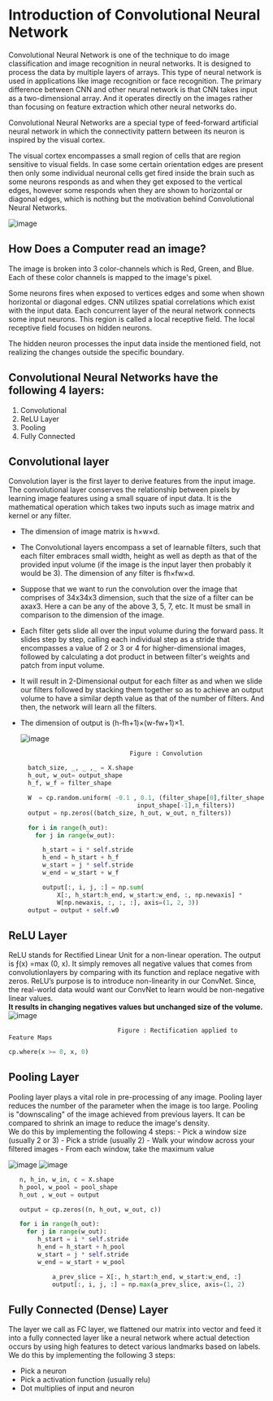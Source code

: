 # Introduction of Convolutional Neural Network

Convolutional Neural Network is one of the technique to do image classification and image recognition in neural networks. It is designed to process the data by multiple layers of arrays. This type of neural network is used in applications like image recognition or face recognition. The primary difference between CNN and other neural network is that CNN takes input as a two-dimensional array. And it operates directly on the images rather than focusing on feature extraction which other neural networks do.

Convolutional Neural Networks are a special type of feed-forward artificial neural network in which the connectivity pattern between its neuron is inspired by the visual cortex.

The visual cortex encompasses a small region of cells that are region sensitive to visual fields. In case some certain orientation edges are present then only some individual neuronal cells get fired inside the brain such as some neurons responds as and when they get exposed to the vertical edges, however some responds when they are shown to horizontal or diagonal edges, which is nothing but the motivation behind Convolutional Neural Networks.

![image](https://user-images.githubusercontent.com/58425689/108686874-1d8a3e80-751e-11eb-8b75-8ce3ae650451.png)

## How Does a Computer read an image?
The image is broken into 3 color-channels which is Red, Green, and Blue. Each of these color channels is mapped to the image's pixel.

Some neurons fires when exposed to vertices edges and some when shown horizontal or diagonal edges. CNN utilizes spatial correlations which exist with the input data. Each concurrent layer of the neural network connects some input neurons. This region is called a local receptive field. The local receptive field focuses on hidden neurons.

The hidden neuron processes the input data inside the mentioned field, not realizing the changes outside the specific boundary.

## Convolutional Neural Networks have the following 4 layers:
1. Convolutional
2. ReLU Layer
3. Pooling
4. Fully Connected

## Convolutional layer
Convolution layer is the first layer to derive features from the input image. The convolutional layer conserves the relationship between pixels by learning image features using a small square of input data. It is the mathematical operation which takes two inputs such as image matrix and kernel or any filter.

- The dimension of image matrix is h×w×d.
- The Convolutional layers encompass a set of learnable filters, such that each filter embraces small width, height as well as depth as that of the provided input volume (if the image is the input layer then probably it would be 3). The dimension of any filter is fh×fw×d.
- Suppose that we want to run the convolution over the image that comprises of 34x34x3 dimension, such that the size of a filter can be axax3. Here a can be any of the above 3, 5, 7, etc. It must be small in comparison to the dimension of the image.
- Each filter gets slide all over the input volume during the forward pass. It slides step by step, calling each individual step as a stride that encompasses a value of 2 or 3 or 4 for higher-dimensional images, followed by calculating a dot product in between filter's weights and patch from input volume.
- It will result in 2-Dimensional output for each filter as and when we slide our filters followed by stacking them together so as to achieve an output volume to have a similar depth value as that of the number of filters. And then, the network will learn all the filters.
- The dimension of output is (h-fh+1)×(w-fw+1)×1.

  ![image](https://user-images.githubusercontent.com/58425689/108687627-0bf56680-751f-11eb-9928-1ad8d0bd41be.png)
                                    
                                    Figure : Convolution
  ```python
    batch_size, _, _ ,_ = X.shape
    h_out, w_out= output_shape
    h_f, w_f = filter_shape 

    W  = cp.random.uniform( -0.1 , 0.1, (filter_shape[0],filter_shape[1],
                                  input_shape[-1],n_filters))
    output = np.zeros((batch_size, h_out, w_out, n_filters))

    for i in range(h_out):
      for j in range(w_out):

        h_start = i * self.stride
        h_end = h_start + h_f
        w_start = j * self.stride
        w_end = w_start + w_f

        output[:, i, j, :] = np.sum(
            X[:, h_start:h_end, w_start:w_end, :, np.newaxis] *
            W[np.newaxis, :, :, :], axis=(1, 2, 3))
    output = output + self.w0
  ```

## ReLU Layer
  ReLU stands for Rectified Linear Unit for a non-linear operation. The output is ƒ(x) =max (0, x). It simply removes all negative values that comes from convolutionlayers by comparing with its function and replace negative with zeros. ReLU’s purpose is to introduce non-linearity in our ConvNet. Since, the real-world data would want our ConvNet to learn would be non-negative linear values. \
  **It results in changing negatives values but unchanged size of the volume.**
  ![image](https://user-images.githubusercontent.com/58425689/108687896-5f67b480-751f-11eb-9340-b9fb4cce68ef.png)

                                  Figure : Rectification applied to Feature Maps
  ```python
  cp.where(x >= 0, x, 0)
  ```
  
## Pooling Layer
  Pooling layer plays a vital role in pre-processing of any image. Pooling layer reduces the number of the parameter when the image is too large. Pooling is "downscaling" of the image achieved from previous layers. It can be compared to shrink an image to reduce the image's density. \
  We do this by implementing the following 4 steps:
    - Pick a window size (usually 2 or 3)
    - Pick a stride (usually 2)
    - Walk your window across your filtered images
    - From each window, take the maximum value

  ![image](https://user-images.githubusercontent.com/58425689/108689135-cfc30580-7520-11eb-825f-bbc137463b94.png)
  ![image](https://user-images.githubusercontent.com/58425689/108689164-d94c6d80-7520-11eb-8e16-74882e151027.png)
  ```python
     n, h_in, w_in, c = X.shape
     h_pool, w_pool = pool_shape
     h_out , w_out = output

     output = cp.zeros((n, h_out, w_out, c))

     for i in range(h_out):
       for j in range(w_out):
          h_start = i * self.stride
          h_end = h_start + h_pool
          w_start = j * self.stride
          w_end = w_start + w_pool

              a_prev_slice = X[:, h_start:h_end, w_start:w_end, :]
              output[:, i, j, :] = np.max(a_prev_slice, axis=(1, 2)
  ```

## Fully Connected (Dense) Layer
  The layer we call as FC layer, we flattened our matrix into vector and feed it into a fully connected layer like a neural network where actual detection occurs by using high features to detect various landmarks based on labels. \
  We do this by implementing the following 3 steps:
  - Pick a neuron
  - Pick a activation function (usually relu)
  - Dot multiplies of input and neuron





